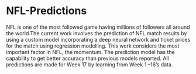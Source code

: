 # NFL-Predictions
NFL is one of the most followed game having millions of followers all around the world.The current work involves the prediction of NFL match results by using a custom model incorporating a deep neural network and ticket prices for the match using regression modelling. This work considers the most important factor in NFL, the momentum. The prediction model has the capability to get better accuracy than previous models reported. All predictions are made for Week 17 by learning from Week 1 –16’s data.

